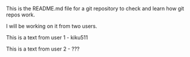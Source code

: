 This is the README.md file for a git repository to check and learn how git repos work.

I will be working on it from two users.

This is a text from user 1 - kiku511

This is a text from user 2 - ???

